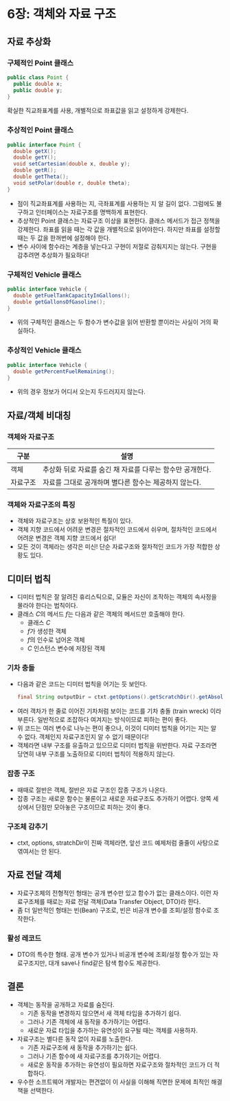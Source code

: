 # 6장: 객체와 자료 구조
## 자료 추상화
### 구체적인 Point 클래스

```java
public class Point {
  public double x;
  public double y;
}
```

확실한 직교좌표계를 사용, 개별적으로 좌표값을 읽고 설정하게 강제한다.

### 추상적인 Point 클래스

```java
public interface Point {
  double getX();
  double getY();
  void setCartesian(double x, double y);
  double getR();
  double getTheta();
  void setPolar(double r, double theta);
}
```

* 점이 직교좌표계를 사용하는 지, 극좌표계를 사용하는 지 알 길이 없다. 그럼에도 불구하고 인터페이스는 자료구조를 명백하게 표현한다.
* 추상적인 Point 클래스는 자료구조 이상을 표현한다. 클래스 메서드가 접근 정책을 강제한다. 좌표를 읽을 때는 각 값을 개별적으로 읽어야한다. 하지만 좌표를 설정할 때는 두 값을 한꺼번에 설정해야 한다.
* 변수 사이에 함수라는 계층을 넣는다고 구현이 저절로 감춰지지는 않는다. 구현을 감추려면 추상화가 필요하다!

### 구체적인 Vehicle 클래스
```java
public interface Vehicle {
  double getFuelTankCapacityInGallons();
  double getGallonsOfGasoline();
}
```

* 위의 구체적인 클래스는 두 함수가 변수값을 읽어 반환할 뿐이라는 사실이 거의 확실하다.

### 추상적인 Vehicle 클래스
```java
public interface Vehicle {
  double getPercentFuelRemaining();
}
```

* 위의 경우 정보가 어디서 오는지 두드러지지 않는다.



## 자료/객체 비대칭

### 객체와 자료구조
| 구분 | 설명 |
|-|-|
| 객체 | 추상화 뒤로 자료를 숨긴 채 자료를 다루는 함수만 공개한다. |
| 자료구조 | 자료를 그대로 공개하며 별다른 함수는 제공하지 않는다. |

### 객체와 자료구조의 특징
* 객체와 자료구조는 상호 보완적인 특질이 있다.
* 객체 지향 코드에서 어려운 변경은 절차적인 코드에서 쉬우며, 절차적인 코드에서 어려운 변경은 객체 지향 코드에서 쉽다!
* 모든 것이 객체라는 생각은 미신! 단순 자료구조와 절차적인 코드가 가장 적합한 상황도 있다.

## 디미터 법칙
* 디미터 법칙은 잘 알려진 휴리스틱으로, 모듈은 자신이 조작하는 객체의 속사정을 몰라야 한다는 법칙이다.
* 클래스 $C$의 메서드 $f$는 다음과 같은 객체의 메서드만 호출해야 한다.
  * 클래스 $C$
  * $f$가 생성한 객체
  * $f$의 인수로 넘어온 객체
  * $C$ 인스턴스 변수에 저장된 객체
### 기차 충돌
* 다음과 같은 코드는 디미터 법칙을 어기는 듯 보인다.
  ```java
  final String outputDir = ctxt.getOptions().getScratchDir().getAbsolutePath();
  ```
* 여러 객차가 한 줄로 이어진 기차처럼 보이는 코드를 기차 충돌 (train wreck) 이라 부른다. 일반적으로 조잡하다 여겨지는 방식이므로 피하는 편이 좋다.
* 위 코드는 여러 변수로 나누는 편이 좋으나, 이것이 디미터 법칙을 어기는 지는 알 수 없다. 객체인지 자료구조인지 알 수 없기 때문이다!
* 객체라면 내부 구조를 유출하고 있으므로 디미터 법칙을 위반한다. 자료 구조라면 당연히 내부 구조를 노출하므로 디미터 법칙이 적용하지 않는다.
### 잡종 구조
* 때때로 절반은 객체, 절반은 자료 구조인 잡종 구조가 나온다.
* 잡종 구조는 새로운 함수는 물론이고 새로운 자료구조도 추가하기 어렵다. 양쪽 세상에서 단점만 모아놓은 구조이므로 피하는 것이 좋다.

### 구조체 감추기
* ctxt, options, stratchDir이 진짜 객체라면, 앞선 코드 예제처럼 줄줄이 사탕으로 엮여서는 안 된다.

## 자료 전달 객체
* 자료구조체의 전형적인 형태는 공개 변수만 있고 함수가 없는 클래스이다. 이런 자료구조체를 때로는 자료 전달 객체(Data Transfer Object, DTO)라 한다.
* 좀 더 일반적인 형태는 빈(Bean) 구조로, 빈은 비공개 변수를 조회/설정 함수로 조작한다.

### 활성 레코드
* DTO의 특수한 형태. 공개 변수가 있거나 비공개 변수에 조회/설정 함수가 있는 자료구조지만, 대개 save나 find같은 탐색 함수도 제공한다.

## 결론
* 객체는 동작을 공개하고 자료를 숨진다.
  * 기존 동작을 변경하지 않으면서 새 객체 타입을 추가하기 쉽다.
  * 그러나 기존 객체에 새 동작을 추가하기는 어렵다.
  * 새로운 자료 타입을 추가하는 유연성이 요구될 때는 객체를 사용하자.
* 자료구조는 별다른 동작 없이 자료를 노출한다.
  * 기존 자료구조에 새 동작을 추가하기는 쉽다.
  * 그러나 기존 함수에 새 자료구조를 추가하기는 어렵다.
  * 새로운 동작을 추가하는 유연성이 필요하면 자료구조와 절차적인 코드가 더 적합하다.
* 우수한 소프트웨어 개발자는 편견없이 이 사실을 이해해 직면한 문제에 최적인 해결책을 선택한다.